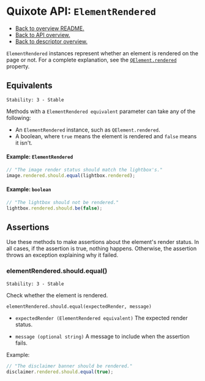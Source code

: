 # Quixote API: `ElementRendered`

* [Back to overview README.](../README.md)
* [Back to API overview.](api.md)
* [Back to descriptor overview.](descriptors.md)

`ElementRendered` instances represent whether an element is rendered on the page or not. For a complete explanation, see the [`QElement.rendered`](QElement.md#element-rendering) property.


## Equivalents

```
Stability: 3 - Stable
```

Methods with a `ElementRendered equivalent` parameter can take any of the following:

* An `ElementRendered` instance, such as `QElement.rendered`.
* A boolean, where `true` means the element is rendered and `false` means it isn't.


#### Example: `ElementRendered`

```javascript
// "The image render status should match the lightbox's."
image.rendered.should.equal(lightbox.rendered);
```

#### Example: `boolean`

```javascript
// "The lightbox should not be rendered."
lightbox.rendered.should.be(false);
```


## Assertions

Use these methods to make assertions about the element's render status. In all cases, if the assertion is true, nothing happens. Otherwise, the assertion throws an exception explaining why it failed.


### elementRendered.should.equal()

```
Stability: 3 - Stable
```

Check whether the element is rendered.

`elementRendered.should.equal(expectedRender, message)`

* `expectedRender (ElementRendered equivalent)` The expected render status.

* `message (optional string)` A message to include when the assertion fails.

Example:

```javascript
// "The disclaimer banner should be rendered."
disclaimer.rendered.should.equal(true);
```
